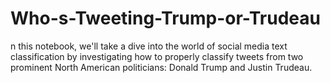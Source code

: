 # Who-s-Tweeting-Trump-or-Trudeau
n this notebook, we'll take a dive into the world of social media text classification by investigating how to properly classify tweets from two prominent North American politicians: Donald Trump and Justin Trudeau.
